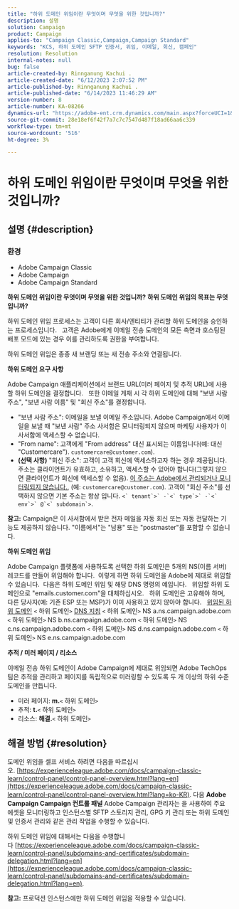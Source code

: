 ```yaml
---
title: "하위 도메인 위임이란 무엇이며 무엇을 위한 것입니까?"
description: 설명
solution: Campaign
product: Campaign
applies-to: "Campaign Classic,Campaign,Campaign Standard"
keywords: "KCS, 하위 도메인 SFTP 인증서, 위임, 이메일, 회신, 캠페인"
resolution: Resolution
internal-notes: null
bug: false
article-created-by: Rinnganung Kachui .
article-created-date: "6/12/2023 2:07:52 PM"
article-published-by: Rinnganung Kachui .
article-published-date: "6/14/2023 11:46:29 AM"
version-number: 8
article-number: KA-08266
dynamics-url: "https://adobe-ent.crm.dynamics.com/main.aspx?forceUCI=1&pagetype=entityrecord&etn=knowledgearticle&id=fe7f1b7e-2a09-ee11-8f6e-6045bd006268"
source-git-commit: 28e18ef6f42f7a7c7c7547d487f18ad66aa6c339
workflow-type: tm+mt
source-wordcount: '516'
ht-degree: 3%

---
```


# 하위 도메인 위임이란 무엇이며 무엇을 위한 것입니까?

## 설명 {#description}


### <b>환경</b>

- Adobe Campaign Classic
- Adobe Campaign
- Adobe Campaign Standard

<b>하위 도메인 위임이란 무엇이며 무엇을 위한 것입니까?</b>
<b>하위 도메인 위임의 목표는 무엇입니까?</b>

하위 도메인 위임 프로세스는 고객이 다른 회사/엔티티가 관리할 하위 도메인을 승인하는 프로세스입니다.  
고객은 Adobe에게 이메일 전송 도메인의 모든 측면과 호스팅된 배포 모드에 있는 경우 이를 관리하도록 권한을 부여합니다.

하위 도메인 위임은 종종 새 브랜딩 또는 새 전송 주소와 연결됩니다.

<b>하위 도메인 요구 사항</b>

Adobe Campaign 애플리케이션에서 브랜드 URL(미러 페이지 및 추적 URL)에 사용할 하위 도메인을 결정합니다.  
또한 이메일 게재 시 각 하위 도메인에 대해 &quot;보낸 사람 주소&quot;, &quot;보낸 사람 이름&quot; 및 &quot;회신 주소&quot;를 결정합니다.

- &quot;보낸 사람 주소&quot;: 이메일을 보낼 이메일 주소입니다. Adobe Campaign에서 이메일을 보낼 때 &quot;보낸 사람&quot; 주소 사서함은 모니터링되지 않으며 마케팅 사용자가 이 사서함에 액세스할 수 없습니다.
- &quot;From name&quot;: 고객에게 &quot;From address&quot; 대신 표시되는 이름입니다(예: 대신 &quot;Customercare&quot;). `customercare@customer.com`).
- <b>(선택 사항)</b> &quot;회신 주소&quot;: 고객이 고객 회신에 액세스하고자 하는 경우 제공됩니다. 주소는 클라이언트가 유효하고, 소유하고, 액세스할 수 있어야 합니다(그렇지 않으면 클라이언트가 회신에 액세스할 수 없음). <u>이 주소는 Adobe에서 관리되거나 모니터링되지 않습니다.</u>, (예: `customercare@customer.com`). 고객이 &quot;회신 주소&quot;를 선택하지 않으면 기본 주소는 항상 입니다. ``<` tenant`>` -`<` type`>` -`<` env`>` @`<` subdomain`>``.


<b>참고:</b> Campaign은 이 사서함에서 받은 전자 메일을 자동 회신 또는 자동 전달하는 기능도 제공하지 않습니다. &quot;이름에서&quot;는 &quot;남용&quot; 또는 &quot;postmaster&quot;를 포함할 수 없습니다.

<b>하위 도메인 위임</b>

Adobe Campaign 플랫폼에 사용하도록 선택한 하위 도메인은 5개의 NS(이름 서버) 레코드를 만들어 위임해야 합니다. 
이렇게 하면 하위 도메인을 Adobe에 제대로 위임할 수 있습니다.  다음은 하위 도메인 위임 및 해당 DNS 명령의 예입니다.  
위임할 하위 도메인으로 &quot;emails.customer.com&quot;을 대체하십시오.  
하위 도메인은 고유해야 하며, 다른 당사자(예: 기존 ESP 또는 MSP)가 이미 사용하고 있지 않아야 합니다.
 
<u>위임된 하위 도메인</u>
`<` 하위 도메인`>`
<u>DNS 지침</u>
`<` 하위 도메인`>`  NS a.ns.campaign.adobe.com
`<` 하위 도메인`>`  NS b.ns.campaign.adobe.com
`<` 하위 도메인`>`  NS c.ns.campaign.adobe.com
`<` 하위 도메인`>`  NS d.ns.campaign.adobe.com
`<` 하위 도메인`>`  NS e.ns.campaign.adobe.com

<b>추적 / 미러 페이지 / 리소스</b>

이메일 전송 하위 도메인이 Adobe Campaign에 제대로 위임되면 Adobe TechOps 팀은 추적을 관리하고 페이지를 독립적으로 미러링할 수 있도록 두 개 이상의 하위 수준 도메인을 만듭니다.

- 미러 페이지: <b>m.</b>`<` 하위 도메인`>`
- 추적: <b>t.</b>`<` 하위 도메인`>`
- 리소스: <b>해결.</b>`<` 하위 도메인`>`



## 해결 방법 {#resolution}


도메인 위임을 셀프 서비스 하려면 다음을 따르십시오. [https://experienceleague.adobe.com/docs/campaign-classic-learn/control-panel/control-panel-overview.html?lang=en](https://experienceleague.adobe.com/docs/campaign-classic-learn/control-panel/control-panel-overview.html?lang=ko-KR).
다음 <b>Adobe Campaign Campaign 컨트롤 패널</b> Adobe Campaign 관리자는 을 사용하여 주요 에셋을 모니터링하고 인스턴스별 SFTP 스토리지 관리, GPG 키 관리 또는 하위 도메인 및 인증서 관리와 같은 관리 작업을 수행할 수 있습니다.

하위 도메인 위임에 대해서는 다음을 수행합니다 [https://experienceleague.adobe.com/docs/campaign-classic-learn/control-panel/subdomains-and-certificates/subdomain-delegation.html?lang=en](https://experienceleague.adobe.com/docs/campaign-classic-learn/control-panel/subdomains-and-certificates/subdomain-delegation.html?lang=en).

<b>참고:</b> 프로덕션 인스턴스에만 하위 도메인 위임을 적용할 수 있습니다.
